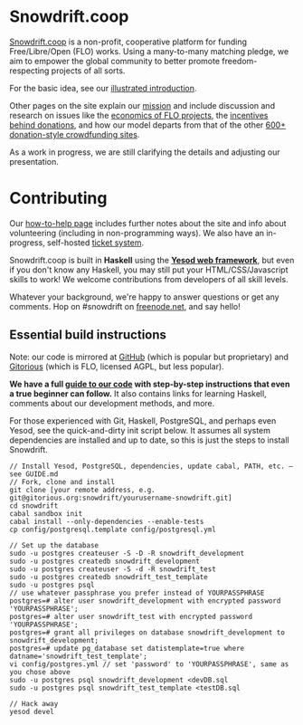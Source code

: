 Snowdrift.coop
==============

[Snowdrift.coop](https://snowdrift.coop) is a non-profit, cooperative platform for funding Free/Libre/Open (FLO) works. Using a many-to-many matching pledge, we aim to empower the global community to better promote freedom-respecting projects of all sorts.

For the basic idea, see our [illustrated introduction](https://snowdrift.coop/p/snowdrift/w/intro).

Other pages on the site explain our [mission](https://snowdrift.coop/p/snowdrift/w/mission) and include discussion and research on issues like the [economics of FLO projects](https://snowdrift.coop/p/snowdrift/w/economics), the [incentives behind donations](https://snowdrift.coop/p/snowdrift/w/psychology), and how our model departs from that of the other [600+ donation-style crowdfunding sites](https://snowdrift.coop/p/snowdrift/w/othercrowdfunding).

As a work in progress, we are still clarifying the details and adjusting our presentation.


Contributing
===========

Our [how-to-help page](https://snowdrift.coop/p/snowdrift/w/how-to-help) includes further notes about the site and info about volunteering (including in non-programming ways). We also have an in-progress, self-hosted [ticket system](http://snowdrift.coop/p/snowdrift/t).

Snowdrift.coop is built in **Haskell** using the **[Yesod web framework](http://www.yesodweb.com/)**,
but even if you don't know any Haskell, you may still put your HTML/CSS/Javascript skills to work!
We welcome contributions from developers of all skill levels.

Whatever your background, we're happy to answer questions or get any comments. Hop on #snowdrift on [freenode.net](http://webchat.freenode.net/?channels=#snowdrift), and say hello!


Essential build instructions
----------------------------

Note: our code is mirrored at [GitHub](https://github.com/dlthomas/snowdrift) (which is popular but proprietary) and [Gitorious](https://gitorious.org/snowdrift/snowdrift) (which is FLO, licensed AGPL, but less popular).

**We have a full [guide to our code](GUIDE.md) with step-by-step instructions that even a true beginner can follow.**
It also contains links for learning Haskell, comments about our development methods, and more.

For those experienced with Git, Haskell, PostgreSQL, and perhaps even Yesod,
see the quick-and-dirty init script below. It assumes all system dependencies
are installed and up to date, so this is just the steps to install Snowdrift.

```
// Install Yesod, PostgreSQL, dependencies, update cabal, PATH, etc. — see GUIDE.md
// Fork, clone and install
git clone [your remote address, e.g. git@gitorious.org:snowdrift/yourusername-snowdrift.git]
cd snowdrift
cabal sandbox init
cabal install --only-dependencies --enable-tests
cp config/postgresql.template config/postgresql.yml

// Set up the database
sudo -u postgres createuser -S -D -R snowdrift_development
sudo -u postgres createdb snowdrift_development
sudo -u postgres createuser -S -d -R snowdrift_test
sudo -u postgres createdb snowdrift_test_template
sudo -u postgres psql
// use whatever passphrase you prefer instead of YOURPASSPHRASE
postgres=# alter user snowdrift_development with encrypted password 'YOURPASSPHRASE'; 
postgres=# alter user snowdrift_test with encrypted password 'YOURPASSPHRASE';
postgres=# grant all privileges on database snowdrift_development to snowdrift_development;
postgres=# update pg_database set datistemplate=true where datname='snowdrift_test_template';
vi config/postgres.yml // set 'password' to 'YOURPASSPHRASE', same as you chose above
sudo -u postgres psql snowdrift_development <devDB.sql
sudo -u postgres psql snowdrift_test_template <testDB.sql

// Hack away
yesod devel
```
